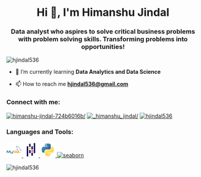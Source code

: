 <h1 align="center">Hi 👋, I'm Himanshu Jindal</h1>
<h3 align="center">Data analyst who aspires to solve critical business problems with problem solving skills. Transforming problems into opportunities!</h3>

<p align="left"> <img src="https://komarev.com/ghpvc/?username=hjindal536&label=Profile%20views&color=0e75b6&style=flat" alt="hjindal536" /> </p>

- 🌱 I’m currently learning **Data Analytics and Data Science**

- 📫 How to reach me **hjindal536@gmail.com**

<h3 align="left">Connect with me:</h3>
<p align="left">
<a href="https://linkedin.com/in/himanshu-jindal-724b6016b/" target="blank"><img align="center" src="https://raw.githubusercontent.com/rahuldkjain/github-profile-readme-generator/master/src/images/icons/Social/linked-in-alt.svg" alt="himanshu-jindal-724b6016b/" height="30" width="40" /></a>
<a href="https://instagram.com/_himanshu_jindal/" target="blank"><img align="center" src="https://raw.githubusercontent.com/rahuldkjain/github-profile-readme-generator/master/src/images/icons/Social/instagram.svg" alt="_himanshu_jindal/" height="30" width="40" /></a>
<a href="https://www.hackerrank.com/hjindal536" target="blank"><img align="center" src="https://raw.githubusercontent.com/rahuldkjain/github-profile-readme-generator/master/src/images/icons/Social/hackerrank.svg" alt="hjindal536" height="30" width="40" /></a>
</p>

<h3 align="left">Languages and Tools:</h3>
<p align="left"> <a href="https://www.mysql.com/" target="_blank" rel="noreferrer"> <img src="https://raw.githubusercontent.com/devicons/devicon/master/icons/mysql/mysql-original-wordmark.svg" alt="mysql" width="40" height="40"/> </a> <a href="https://pandas.pydata.org/" target="_blank" rel="noreferrer"> <img src="https://raw.githubusercontent.com/devicons/devicon/2ae2a900d2f041da66e950e4d48052658d850630/icons/pandas/pandas-original.svg" alt="pandas" width="40" height="40"/> </a> <a href="https://www.python.org" target="_blank" rel="noreferrer"> <img src="https://raw.githubusercontent.com/devicons/devicon/master/icons/python/python-original.svg" alt="python" width="40" height="40"/> </a> <a href="https://seaborn.pydata.org/" target="_blank" rel="noreferrer"> <img src="https://seaborn.pydata.org/_images/logo-mark-lightbg.svg" alt="seaborn" width="40" height="40"/> </a> </p>

<p><img align="center" src="https://github-readme-stats.vercel.app/api/top-langs?username=hjindal536&show_icons=true&locale=en&layout=compact" alt="hjindal536" /></p>

